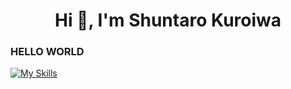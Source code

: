 <h1 align="center">Hi 👋, I'm Shuntaro Kuroiwa</h1>

<h3 align="left">HELLO WORLD</h3>
<p align="left">
</p>

[![My Skills](https://skillicons.dev/icons?i=python,js,html,css,react,rust)](https://skillicons.dev)

